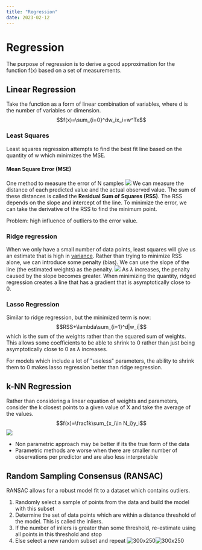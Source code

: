 ```yaml
---
title: "Regression"
date: 2023-02-12
---
```

# Regression
The purpose of regression is to derive a good approximation for the function f(x) based on a set of measurements.
## Linear Regression
Take the function as a form of linear combination of variables, where d is the number of variables or dimension.
$$f(x)=\sum_{i=0}^dw_ix_i=w^Tx$$
### Least Squares 
Least squares regression attempts to find the best fit line based on the quantity of w which minimizes the MSE.
#### Mean Square Error (MSE)
One method to measure the error of N samples
![](https://i.imgur.com/kM5L91K.png)
We can measure the distance of each predicted value and the actual observed value. The sum of these distances is called the **Residual Sum of Squares (RSS)**. The RSS depends on the slope and intercept of the line. To minimize the error, we can take the derivative of the RSS to find the minimum point.

Problem: high influence of outliers to the error value.
### Ridge regression
When we only have a small number of data points, least squares will give us an estimate that is high in [variance](2421%20Machine%20Learning.md#Bias%20vs%20Variance). Rather than trying to minimize RSS alone, we can introduce some penalty (bias). We can use the slope of the line (the estimated weights) as the penalty.
![](https://i.imgur.com/LezOqyg.png)
As $\lambda$ increases, the penalty caused by the slope becomes greater. When minimizing the quantity, ridged regression creates a line that has a gradient that is asymptotically close to 0.
### Lasso Regression
Similar to ridge regression, but the minimized term is now:
$$RSS+\lambda\sum_{i=1}^d|w_i|$$
which is the sum of the weights rather than the squared sum of weights. This allows some coefficients to be able to shrink to 0 rather than just being asymptotically close to 0 as $\lambda$ increases.

For models which include a lot of "useless" parameters, the ability to shrink them to 0 makes lasso regression better than ridge regression.
## k-NN Regression
Rather than considering a linear equation of weights and parameters, consider the k closest points to a given value of X and take the average of the values.
$$f(x)=\frac1k\sum_{x_i\in N_i}y_i$$
![](https://i.imgur.com/ObXEPPj.png)
- Non parametric approach may be better if its the true form of the data
- Parametric methods are worse when there are smaller number of observations per predictor and are also less interpretable
## Random Sampling Consensus (RANSAC)
RANSAC allows for a robust model fit to a dataset which contains outliers.
1. Randomly select a sample of points from the data and build the model with this subset
2. Determine the set of data points which are within a distance threshold of the model. This is called the inliers.
3. If the number of inliers is greater than some threshold, re-estimate using all points in this threshold and stop
4. Else select a new random subset and repeat
![300x250](https://i.imgur.com/ILd9fXR.png)![300x250](https://i.imgur.com/Xihs4iv.png)



